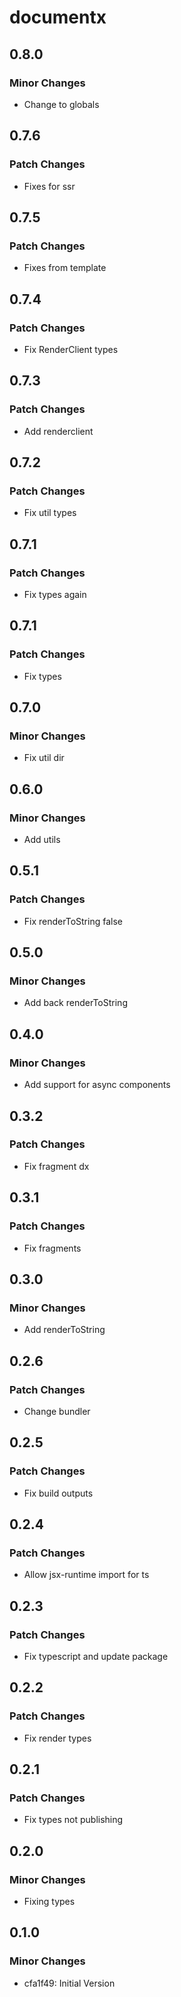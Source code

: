 # documentx

## 0.8.0

### Minor Changes

-   Change to globals

## 0.7.6

### Patch Changes

-   Fixes for ssr

## 0.7.5

### Patch Changes

-   Fixes from template

## 0.7.4

### Patch Changes

-   Fix RenderClient types

## 0.7.3

### Patch Changes

-   Add renderclient

## 0.7.2

### Patch Changes

-   Fix util types

## 0.7.1

### Patch Changes

-   Fix types again

## 0.7.1

### Patch Changes

-   Fix types

## 0.7.0

### Minor Changes

-   Fix util dir

## 0.6.0

### Minor Changes

-   Add utils

## 0.5.1

### Patch Changes

-   Fix renderToString false

## 0.5.0

### Minor Changes

-   Add back renderToString

## 0.4.0

### Minor Changes

-   Add support for async components

## 0.3.2

### Patch Changes

-   Fix fragment dx

## 0.3.1

### Patch Changes

-   Fix fragments

## 0.3.0

### Minor Changes

-   Add renderToString

## 0.2.6

### Patch Changes

-   Change bundler

## 0.2.5

### Patch Changes

-   Fix build outputs

## 0.2.4

### Patch Changes

-   Allow jsx-runtime import for ts

## 0.2.3

### Patch Changes

-   Fix typescript and update package

## 0.2.2

### Patch Changes

-   Fix render types

## 0.2.1

### Patch Changes

-   Fix types not publishing

## 0.2.0

### Minor Changes

-   Fixing types

## 0.1.0

### Minor Changes

-   cfa1f49: Initial Version
